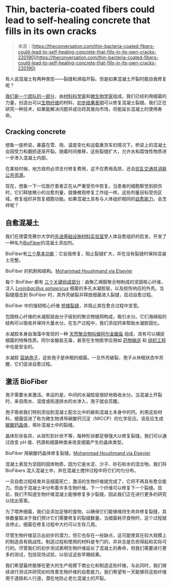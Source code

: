 <!--yml

category: 未分类

date: 2024-05-29 12:46:50

-->

# Thin, bacteria-coated fibers could lead to self-healing concrete that fills in its own cracks

> 来源：[https://theconversation.com/thin-bacteria-coated-fibers-could-lead-to-self-healing-concrete-that-fills-in-its-own-cracks-220190](https://theconversation.com/thin-bacteria-coated-fibers-could-lead-to-self-healing-concrete-that-fills-in-its-own-cracks-220190)

有人说混凝土有两种类型——裂缝和濒临开裂。但是如果混凝土开裂时能自我修复呢？

[我们是一个团队的一部分](https://research.coe.drexel.edu/caee/aim/)，由[材料科学家](https://scholar.google.com/citations?user=Tn72mFcAAAAJ&hl=en)和[微生物学家](https://scholar.google.com/citations?user=AtY08c4AAAAJ&hl=en)组成，我们已经利用细菌的力量，创造出可以[生物纤维](https://theconversation.com/calcium-munching-bacteria-could-be-a-secret-weapon-against-road-salt-eating-away-at-concrete-roads-and-bridges-113970)的材料，[初步结果表明](https://doi.org/10.1016/j.conbuildmat.2023.133765)可以修复混凝土裂缝。我们正在研究一种技术，如果能解决问题并成功将其推向市场，将能延长混凝土的使用寿命。

## Cracking concrete

想象一座桥梁，暴露在雪、雨、温度变化和运载重货车的情况下。桥梁上的混凝土会因受力和磨损逐渐开裂。随着时间推移，这些裂缝扩大，允许水和腐蚀性物质进一步渗入混凝土内部。

在某些时候，地方政府必须支付修复费用，这不仅费用高昂，还会[扰乱交通并消耗公共资源](https://artbabridgereport.org/reports/2022-ARTBA-Bridge-Report.pdf)。

现在，想象一下一位医疗患者正在从严重受伤中恢复。当患者的细胞察觉到损伤时，它们释放微小的治愈剂量，就像微观修复工作组一样。这些剂量目标受伤区域，修复组织并恢复细胞功能。如果混凝土具有与人体组织相同的[自愈能力](https://doi.org/10.1038/nmat1934)，会怎样呢？

## 自愈混凝土

我们在德雷克赛尔大学的[先进基础设施材料实验室](https://research.coe.drexel.edu/caee/aim/)受人体自愈组织的启发，开发了一种名为[BioFiber](https://doi.org/10.1016/j.conbuildmat.2023.133765)的混凝土添加剂。

BioFiber有[三个基本功能](https://doi.org/10.1016/j.conbuildmat.2023.133765)：它自我修复，阻止裂缝扩大，并在没有裂缝时保持混凝土完整。

BioFiber 的机制和结构。[Mohammad Houshmand via Elsevier](https://www.sciencedirect.com/science/article/abs/pii/S0950061823034839?via%3Dihub)

每个 BioFiber 都有 [三个关键组成部分](https://doi.org/10.1016/j.conbuildmat.2023.133765)：由聚乙烯醇聚合物制成的坚固核心纤维，注入 *[Lysinibacillus sphaericus](https://www.sciencedirect.com/topics/immunology-and-microbiology/lysinibacillus-sphaericus)* 细菌的多孔水凝胶层，以及损伤响应的外壳。当裂缝撞击到 BioFiber 时，其外壳破裂并释放细菌进入裂缝，启动自愈过程。

BioFiber 中的强韧核心纤维 [桥接裂缝](https://doi.org/10.1016/j.conbuildmat.2023.133765)，并阻止其在愈合过程中变宽。

包围核心纤维的水凝胶层由分子级别的聚合物链网构成，吸引水分。它们海绵般的结构可以吸收并保持大量水分。在生产过程中，我们添加钙来帮助水凝胶固化。

水凝胶本身由海藻中发现的一种 [天然聚合物叫做阿尔金酸盐](https://www.sciencedirect.com/topics/biochemistry-genetics-and-molecular-biology/alginate) 组成，具有可以捕捉细菌的特殊性质。阿尔金酸盐无毒，甚至在生物医学应用如 [药物输送](https://doi.org/10.1155/2020/8886095) 和 [组织工程](https://doi.org/10.3390/md21030189) 中也是安全的。

水凝胶 [容纳孢子](https://www.ncbi.nlm.nih.gov/books/NBK556071)，这些孢子是休眠的细菌。一旦外壳破裂，孢子从休眠状态中苏醒，它们促进自愈过程。

## 激活 BioFiber

孢子需要水来激活。幸运的是，中间的水凝胶层很好地吸收水分。当混凝土开裂时，来自雨水、湿度或街道排水的水渗入，孢子就会苏醒。

孢子吸收我们特别添加到混凝土配合比中的碳和混凝土本身中的钙。利用这些材料，细菌促进了称为微生物诱导碳酸钙沉淀（MICCP）的化学反应。该反应生成 [碳酸钙晶体](https://doi.org/10.1016/j.dibe.2024.100351)，填补混凝土中的裂缝。

晶体形状各异，从球形到针状不等，每种形状都足够强大以修复裂缝。我们可以通过改变 pH 值、钙源和细菌种类来改变细菌产生的晶体类型。

BioFiber 用碳酸钙晶体修复裂缝。[Mohammad Houshmand via Elsevier](https://www.sciencedirect.com/science/article/pii/S2666165924000322?via%3Dihub)

混凝土表现为坚固的固体物质，因为它是水泥、沙子、砂石和水的混合物。我们将 BioFibers 混入混凝土中，并在混凝土搅拌过程中将它们均匀分布。

一旦自愈过程结束并且细菌死亡，激活的生物纤维就完成了，它将不再具有愈合能力。但由于混凝土中分布着许多生物纤维，下一个纤维可以修复下一个裂缝。目前，我们不知道生物纤维混凝土能够修复多少裂缝，因此我们正在进行更多的研究以找出答案。

为了喂养细菌，我们会添加足够的食物，以确保它们能够维持生命并修复裂缝，具体数量取决于我们预计它们需要修复的裂缝数量。当细菌耗尽食物时，这个过程就会停止。细菌在修复过程中大约可以生存几周。

尽管生物纤维显示出初步的潜力，但它也存在一些缺点，这可能使其在较大规模上的制造具有挑战性。制造过程和使用的材料是专门的，并非总是负担得起和实际可行的。尽管我们的初步测试表明生物纤维延长了混凝土的寿命，但我们需要进行更多的测试，包括现场试验，以验证这些早期结果。

我们希望最终能够在更大的生产规模下商业化和制造这些纤维，与此同时，我们继续进行测试并研究如何改善生物纤维的自愈能力。我们希望有一天能够将这些纤维用于道路和人行道，潜在地防止老化混凝土的开裂。

